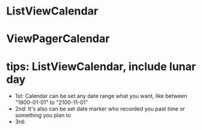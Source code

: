 # ListViewCalendar
# ViewPagerCalendar
# tips: ListViewCalendar, include lunar day
* 1st: Calendar can be set any date range what you want, like between "1900-01-01" to "2100-11-01"
* 2nd: It's also can be set date marker who recorded you past time or something you plan to
* 3rd:


